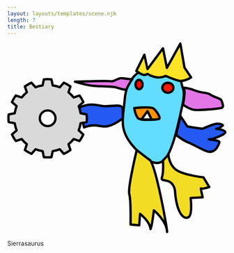 ```yaml
---
layout: layouts/templates/scene.njk
length: 7
title: Bestiary
---
```


<svg xmlns="http://www.w3.org/2000/svg" xml:space="preserve" style="fill-rule:evenodd;clip-rule:evenodd;stroke-linecap:round;stroke-linejoin:round;stroke-miterlimit:1.5" viewBox="0 0 164 143">
<path d="M729.127 297.539s-39.37 20.373-45.005 85.482c-5.636 65.109-18.907 98.641 24.666 150 43.573 51.359 75.519 68.641 100 49.333 24.482-19.307 41.823-91.95 51.998-137.336 10.174-45.385 18.666-77.916 11.338-95.997-7.328-18.081-4.114-29.474-12.002-32.667-7.888-3.192-130.995-18.815-130.995-18.815Z" style="fill:#62ddff;stroke:#000;stroke-width:7.5px" transform="matrix(.2316 0 0 .2316 -70.641 -46.307)"/><path d="m721.458 292.354 25.997-52.666 10.003 46.666 50-67.333 12.666 63.333 43.334-78.666 13.33 77.333 21.336 32s-22.026 15.289-40.002 10.667c-17.977-4.623-41.998-15.334-41.998-15.334s-11.448 6.305-27.333 4.667c-15.886-1.638-31.339-11.336-31.339-11.336s-7.166 5.518-15.333 2.667c-8.167-2.852-20.661-11.998-20.661-11.998Z" style="fill:#ffe326;stroke:#000;stroke-width:7.5px" transform="matrix(.2316 0 0 .2316 -70.641 -46.307)"/><path d="M708.122 319.688s-19.881-2.469-33.331-4c-13.451-1.531-25.063 12.286-35.336 10-10.273-2.287-116.003 1.33-116.003 1.33s39.339 12.139 64.672 14.003c25.334 1.865 55.081.268 70.667 5.333 15.586 5.066 29.333 7.334 29.333 7.334s17.328-34 19.998-34ZM871.458 346.354s19.33.441 39.994 9.331c20.664 8.891 38.266 4.698 49.336 13.336 11.071 8.638 33.117 10.81 36 20 2.883 9.19 8.582 20.143-.666 22.667-9.25 2.523-77.698 9.992-93.331 5.333-15.633-4.659-30.667-16-30.667-16s11.683-54.328-.666-54.667Z" style="fill:#e376e7;stroke:#000;stroke-width:7.5px" transform="matrix(.2316 0 0 .2316 -70.641 -46.307)"/><path d="m864.119 438.352 22.003 33.336s33.32 6.294 49.336 7.333c.687.185 31.875-15.195 46.661-16.003 14.786-.807 18.671 5.336 18.671 5.336s-11.991 10.748-22.002 11.334c0 0 23.722.588 29.332 9.333 5.62 8.745-43.702 24.943-52.662 24.667 2.099.789 36.739 2.143 33.997 10-2.742 7.857-13.331 41.067-45.331 26.666s-41.942-22.291-54.669-26.666c-12.727-4.375-36.664-22-36.664-22l-2.003-8 13.331-55.336Z" style="fill:#245af3;stroke:#000;stroke-width:7.5px" transform="matrix(.2316 0 0 .2316 -70.641 -46.307)"/><path d="M824.788 561.021s1.651 39.682 30.667 54.667c29.016 14.984 82.667 20.666 82.667 20.666l18.669 31.334s-24.865 8.091-26.667 4.666c-1.802-3.424 5.334 28.667 5.334 28.667l-38.667 2s6.818 54.961-7.333 62.667c-14.151 7.705-38.54-11.563-43.334-87.334-8.586-45.263-48.086-23.257-42.005-41.336 6.081-18.078 3.339-55.33 3.339-55.33s17.38-17.643 17.33-20.667ZM722.788 548.354s-29.687 122.232-23.997 142.667c5.69 20.435 3.995 97.997 3.995 97.997l28.002 2.67 2.67-37.334s31.153 23.735 33.997 49.334c3.474-2.349 10.669-60.667 10.669-60.667s41.485 34.18 42.667 70c2.208-.445-32.065-196.122-54-231.333-2.656-1.289-30.672-22.922-44.003-33.334Z" style="fill:#f3dd24;stroke:#000;stroke-width:7.5px" transform="matrix(.2316 0 0 .2316 -70.641 -46.307)"/><path d="M677.455 414.354s.471-9.544-16-10c-16.471-.455-39.82 3.547-50.664 1.334-10.844-2.214-44.82-11.865-72 5.333-1.185 2.266 13.995 63.997 13.995 63.997s12.586-6.208 31.336-6.664c18.75-.455 32.666 8.206 54.666 0 22-8.205 39.336-23.333 39.336-23.333l-.669-30.667Z" style="fill:#245af3;stroke:#000;stroke-width:7.5px" transform="matrix(.2316 0 0 .2316 -70.641 -46.307)"/><path d="M714.791 412.354s52.763-5.661 61.997 1.334c9.235 6.995 25.591 32.062 17.334 34-8.258 1.937-59.951 6.685-68-3.334-8.05-10.018-11.331-32-11.331-32Z" style="fill:#ff9100;stroke:#000;stroke-width:7.5px" transform="matrix(.2316 0 0 .2316 -70.641 -46.307)"/><path d="m737.864 449.193 19.594-26.839 13.333 26.667-32.927.172Z" style="fill:#fff;stroke:#000;stroke-width:7.5px" transform="matrix(.2316 0 0 .2316 -70.641 -46.307)"/><ellipse cx="730.202" cy="336.185" rx="11.414" ry="15.164" style="fill:#ff0500;stroke:#000;stroke-width:7.5px" transform="matrix(.2316 0 0 .2316 -70.641 -46.307)"/><ellipse cx="823.314" cy="346.611" rx="17.857" ry="16.257" style="fill:#ff1700;stroke:#000;stroke-width:7.5px" transform="matrix(.2316 0 0 .2316 -70.641 -46.307)"/><path d="M478.184 328.945a126.441 126.441 0 0 0-24.468 0l-4.03 19.619a107.5 107.5 0 0 0-22.794 6.107l-13.299-14.975a126.455 126.455 0 0 0-21.191 12.234l6.32 19.005a107.511 107.511 0 0 0-16.686 16.686l-19.006-6.319a126.515 126.515 0 0 0-12.234 21.19l14.976 13.299a107.561 107.561 0 0 0-6.108 22.794l-19.619 4.03a126.6 126.6 0 0 0 0 24.468l19.619 4.03a107.561 107.561 0 0 0 6.108 22.794l-14.976 13.299a126.515 126.515 0 0 0 12.234 21.19l19.006-6.319a107.511 107.511 0 0 0 16.686 16.686l-6.32 19.006a126.524 126.524 0 0 0 21.191 12.234l13.299-14.976a107.561 107.561 0 0 0 22.794 6.108l4.03 19.619a126.6 126.6 0 0 0 24.468 0l4.03-19.619a107.561 107.561 0 0 0 22.794-6.108l13.299 14.976a126.515 126.515 0 0 0 21.19-12.234l-6.319-19.006a107.555 107.555 0 0 0 16.686-16.686l19.005 6.319a126.515 126.515 0 0 0 12.234-21.19l-14.975-13.299a107.5 107.5 0 0 0 6.107-22.794l19.619-4.03c.791-8.137.791-16.331 0-24.468l-19.619-4.03a107.5 107.5 0 0 0-6.107-22.794l14.975-13.299a126.515 126.515 0 0 0-12.234-21.19l-19.005 6.319a107.555 107.555 0 0 0-16.686-16.686l6.319-19.005a126.446 126.446 0 0 0-21.19-12.234l-13.299 14.975a107.5 107.5 0 0 0-22.794-6.107l-4.03-19.619ZM465.95 429.55c13.963 0 25.299 11.336 25.299 25.299s-11.336 25.3-25.299 25.3-25.3-11.337-25.3-25.3c0-13.963 11.337-25.299 25.3-25.299Z" style="fill:#d9d9d9;stroke:#000;stroke-width:7.5px" transform="matrix(.2316 0 0 .2316 -77.751 -48.509)"/>
</svg>

Sierrasaurus


